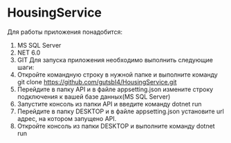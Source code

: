 # HousingService
Для работы приложения понадобится:
1. MS SQL Server
2. NET 6.0
3. GIT
Для запуска приложения необходимо выполнить следующие шаги:
1. Откройте командную строку в нужной папке и выполните команду git clone https://github.com/gutsbI4/HousingService.git
2. Перейдите в папку API и в файле appsetting.json измените строку подключения к вашей базе данных(MS SQL Server)
3. Запустите консоль из папки API и введите команду dotnet run
4. Перейдите в папку DESKTOP и в файле appsetting.json установите url адрес, на котором запущено API.
5. Откройте консоль из папки DESKTOP и выполните команду dotnet run
